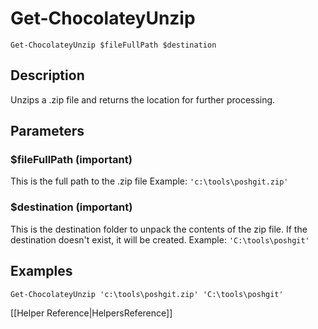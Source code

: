 # Get-ChocolateyUnzip
`Get-ChocolateyUnzip $fileFullPath $destination`

## Description
Unzips a .zip file and returns the location for further processing.

## Parameters
### $fileFullPath (important)
This is the full path to the .zip file
Example: `'c:\tools\poshgit.zip'`

### $destination (important)
This is the destination folder to unpack the contents of the zip file. If the destination doesn't exist, it will be created.
Example: `'C:\tools\poshgit'`

## Examples
`Get-ChocolateyUnzip 'c:\tools\poshgit.zip' 'C:\tools\poshgit'`

[[Helper Reference|HelpersReference]]